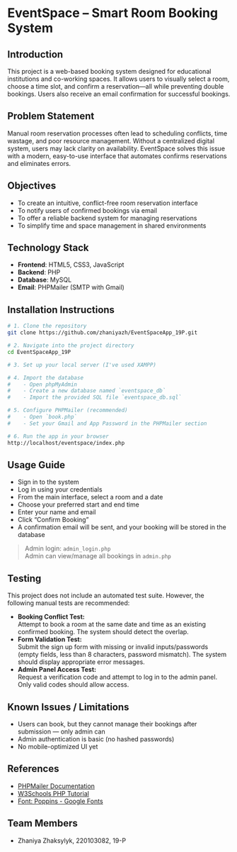 # **EventSpace – Smart Room Booking System**

## **Introduction**  
This project is a web-based booking system designed for educational institutions and co-working spaces. It allows users to visually select a room, choose a time slot, and confirm a reservation—all while preventing double bookings. Users also receive an email confirmation for successful bookings.

## **Problem Statement**  
Manual room reservation processes often lead to scheduling conflicts, time wastage, and poor resource management. Without a centralized digital system, users may lack clarity on availability. EventSpace solves this issue with a modern, easy-to-use interface that automates confirms reservations and eliminates errors.

## **Objectives**  
- To create an intuitive, conflict-free room reservation interface  
- To notify users of confirmed bookings via email  
- To offer a reliable backend system for managing reservations  
- To simplify time and space management in shared environments  

## **Technology Stack**  
- **Frontend**: HTML5, CSS3, JavaScript  
- **Backend**: PHP  
- **Database**: MySQL  
- **Email**: PHPMailer (SMTP with Gmail)  

## **Installation Instructions**
```bash
# 1. Clone the repository
git clone https://github.com/zhaniyazh/EventSpaceApp_19P.git

# 2. Navigate into the project directory
cd EventSpaceApp_19P

# 3. Set up your local server (I've used XAMPP)

# 4. Import the database
#    - Open phpMyAdmin
#    - Create a new database named `eventspace_db`
#    - Import the provided SQL file `eventspace_db.sql`

# 5. Configure PHPMailer (recommended)
#    - Open `book.php`
#    - Set your Gmail and App Password in the PHPMailer section

# 6. Run the app in your browser
http://localhost/eventspace/index.php
```

## **Usage Guide**  
- Sign in to the system  
- Log in using your credentials
- From the main interface, select a room and a date  
- Choose your preferred start and end time  
- Enter your name and email  
- Click “Confirm Booking”  
- A confirmation email will be sent, and your booking will be stored in the database

> Admin login: `admin_login.php`  
> Admin can view/manage all bookings in `admin.php`

## **Testing**
This project does not include an automated test suite. However, the following manual tests are recommended:
- **Booking Conflict Test:**  
  Attempt to book a room at the same date and time as an existing confirmed booking. The system should detect the overlap.
- **Form Validation Test:**  
  Submit the sign up form with missing or invalid inputs/passwords (empty fields, less than 8 characters, password mismatch). The system should display appropriate error messages.
- **Admin Panel Access Test:**  
  Request a verification code and attempt to log in to the admin panel. Only valid codes should allow access.


## **Known Issues / Limitations**  
- Users can book, but they cannot manage their bookings after submission — only admin can  
- Admin authentication is basic (no hashed passwords)
- No mobile-optimized UI yet 

## **References**  
- [PHPMailer Documentation](https://github.com/PHPMailer/PHPMailer)  
- [W3Schools PHP Tutorial](https://www.w3schools.com/php/)  
- [Font: Poppins - Google Fonts](https://fonts.google.com/specimen/Poppins)  

## **Team Members**  
- Zhaniya Zhaksylyk, 220103082, 19-P  
